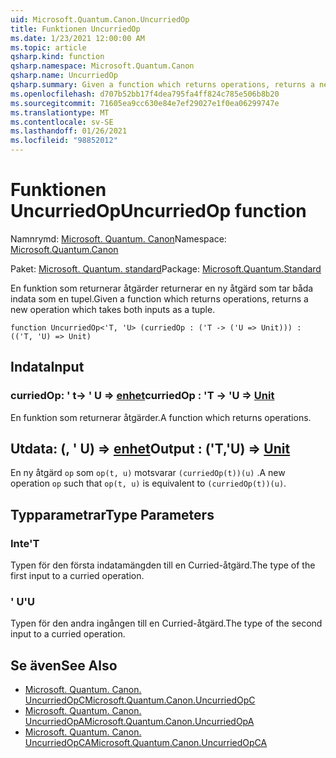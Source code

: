 ```yaml
---
uid: Microsoft.Quantum.Canon.UncurriedOp
title: Funktionen UncurriedOp
ms.date: 1/23/2021 12:00:00 AM
ms.topic: article
qsharp.kind: function
qsharp.namespace: Microsoft.Quantum.Canon
qsharp.name: UncurriedOp
qsharp.summary: Given a function which returns operations, returns a new operation which takes both inputs as a tuple.
ms.openlocfilehash: d707b52bb17f4dea795fa4ff824c785e506b8b20
ms.sourcegitcommit: 71605ea9cc630e84e7ef29027e1f0ea06299747e
ms.translationtype: MT
ms.contentlocale: sv-SE
ms.lasthandoff: 01/26/2021
ms.locfileid: "98852012"
---
```

# <a name="uncurriedop-function"></a><span data-ttu-id="999d8-102">Funktionen UncurriedOp</span><span class="sxs-lookup"><span data-stu-id="999d8-102">UncurriedOp function</span></span>

<span data-ttu-id="999d8-103">Namnrymd: [Microsoft. Quantum. Canon](xref:Microsoft.Quantum.Canon)</span><span class="sxs-lookup"><span data-stu-id="999d8-103">Namespace: [Microsoft.Quantum.Canon](xref:Microsoft.Quantum.Canon)</span></span>

<span data-ttu-id="999d8-104">Paket: [Microsoft. Quantum. standard](https://nuget.org/packages/Microsoft.Quantum.Standard)</span><span class="sxs-lookup"><span data-stu-id="999d8-104">Package: [Microsoft.Quantum.Standard](https://nuget.org/packages/Microsoft.Quantum.Standard)</span></span>


<span data-ttu-id="999d8-105">En funktion som returnerar åtgärder returnerar en ny åtgärd som tar båda indata som en tupel.</span><span class="sxs-lookup"><span data-stu-id="999d8-105">Given a function which returns operations, returns a new operation which takes both inputs as a tuple.</span></span>

```qsharp
function UncurriedOp<'T, 'U> (curriedOp : ('T -> ('U => Unit))) : (('T, 'U) => Unit)
```


## <a name="input"></a><span data-ttu-id="999d8-106">Indata</span><span class="sxs-lookup"><span data-stu-id="999d8-106">Input</span></span>

### <a name="curriedop--t---u--unit"></a><span data-ttu-id="999d8-107">curriedOp: ' t-> ' U => [enhet](xref:microsoft.quantum.lang-ref.unit)</span><span class="sxs-lookup"><span data-stu-id="999d8-107">curriedOp : 'T -> 'U => [Unit](xref:microsoft.quantum.lang-ref.unit)</span></span> 

<span data-ttu-id="999d8-108">En funktion som returnerar åtgärder.</span><span class="sxs-lookup"><span data-stu-id="999d8-108">A function which returns operations.</span></span>



## <a name="output--tu--unit"></a><span data-ttu-id="999d8-109">Utdata: (, ' U) => [enhet](xref:microsoft.quantum.lang-ref.unit)</span><span class="sxs-lookup"><span data-stu-id="999d8-109">Output : ('T,'U) => [Unit](xref:microsoft.quantum.lang-ref.unit)</span></span> 

<span data-ttu-id="999d8-110">En ny åtgärd `op` som `op(t, u)` motsvarar `(curriedOp(t))(u)` .</span><span class="sxs-lookup"><span data-stu-id="999d8-110">A new operation `op` such that `op(t, u)` is equivalent to `(curriedOp(t))(u)`.</span></span>

## <a name="type-parameters"></a><span data-ttu-id="999d8-111">Typparametrar</span><span class="sxs-lookup"><span data-stu-id="999d8-111">Type Parameters</span></span>

### <a name="t"></a><span data-ttu-id="999d8-112">Inte</span><span class="sxs-lookup"><span data-stu-id="999d8-112">'T</span></span>

<span data-ttu-id="999d8-113">Typen för den första indatamängden till en Curried-åtgärd.</span><span class="sxs-lookup"><span data-stu-id="999d8-113">The type of the first input to a curried operation.</span></span>
### <a name="u"></a><span data-ttu-id="999d8-114">' U</span><span class="sxs-lookup"><span data-stu-id="999d8-114">'U</span></span>

<span data-ttu-id="999d8-115">Typen för den andra ingången till en Curried-åtgärd.</span><span class="sxs-lookup"><span data-stu-id="999d8-115">The type of the second input to a curried operation.</span></span>

## <a name="see-also"></a><span data-ttu-id="999d8-116">Se även</span><span class="sxs-lookup"><span data-stu-id="999d8-116">See Also</span></span>

- [<span data-ttu-id="999d8-117">Microsoft. Quantum. Canon. UncurriedOpC</span><span class="sxs-lookup"><span data-stu-id="999d8-117">Microsoft.Quantum.Canon.UncurriedOpC</span></span>](xref:Microsoft.Quantum.Canon.UncurriedOpC)
- [<span data-ttu-id="999d8-118">Microsoft. Quantum. Canon. UncurriedOpA</span><span class="sxs-lookup"><span data-stu-id="999d8-118">Microsoft.Quantum.Canon.UncurriedOpA</span></span>](xref:Microsoft.Quantum.Canon.UncurriedOpA)
- [<span data-ttu-id="999d8-119">Microsoft. Quantum. Canon. UncurriedOpCA</span><span class="sxs-lookup"><span data-stu-id="999d8-119">Microsoft.Quantum.Canon.UncurriedOpCA</span></span>](xref:Microsoft.Quantum.Canon.UncurriedOpCA)